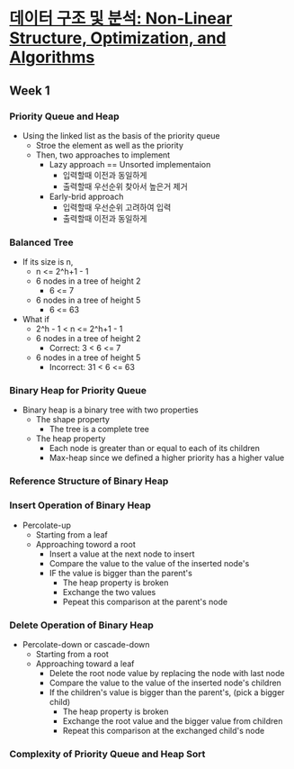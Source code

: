 # [데이터 구조 및 분석: Non-Linear Structure, Optimization, and Algorithms](https://kaist.edwith.org/datastructure-2019s2?referer=https%3A%2F%2Fwww.boostcourse.org%2Fneoid%2FdoChainingLogin#)

## Week 1

### Priority Queue and Heap

- Using the linked list as the basis of the priority queue
  - Stroe the element as well as the priority
  - Then, two approaches to implement
    - Lazy approach == Unsorted implementaion
      - 입력할때 이전과 동일하게
      - 출력할때 우선순위 찾아서 높은거 제거
    - Early-brid approach
      - 입력할때 우선순위 고려하여 입력
      - 출력할때 이전과 동일하게

### Balanced Tree

- If its size is n,
  - n <= 2^h+1 - 1
  - 6 nodes in a tree of height 2
    - 6 <= 7
  - 6 nodes in a tree of height 5
    - 6 <= 63
- What if
  - 2^h - 1 < n <= 2^h+1 - 1
  - 6 nodes in a tree of height 2
    - Correct: 3 < 6 <= 7
  - 6 nodes in a tree of height 5
    - Incorrect: 31 < 6 <= 63

### Binary Heap for Priority Queue

- Binary heap is a binary tree with two properties
  - The shape property
    - The tree is a complete tree
  - The heap property
    - Each node is greater than or equal to each of its children
    - Max-heap since we defined a higher priority has a higher value

### Reference Structure of Binary Heap

### Insert Operation of Binary Heap

- Percolate-up
  - Starting from a leaf
  - Approaching toword a root
    - Insert a value at the next node to insert
    - Compare the value to the value of the inserted node's
    - IF the value is bigger than the parent's
      - The heap property is broken
      - Exchange the two values
      - Pepeat this comparison at the parent's node

### Delete Operation of Binary Heap

- Percolate-down or cascade-down
  - Starting from a root
  - Approaching toward a leaf
    - Delete the root node value by replacing the node with last node
    - Compare the value to the value of the inserted node's children
    - If the children's value is bigger than the parent's, (pick a bigger child)
      - The heap property is broken
      - Exchange the root value and the bigger value from children
      - Repeat this comparison at the exchanged child's node

### Complexity of Priority Queue and Heap Sort
